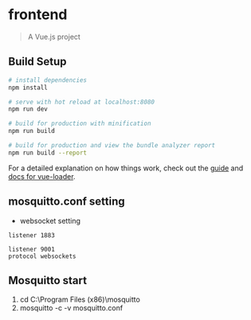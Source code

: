 # frontend

> A Vue.js project

## Build Setup

``` bash
# install dependencies
npm install

# serve with hot reload at localhost:8080
npm run dev

# build for production with minification
npm run build

# build for production and view the bundle analyzer report
npm run build --report
```

For a detailed explanation on how things work, check out the [guide](http://vuejs-templates.github.io/webpack/) and [docs for vue-loader](http://vuejs.github.io/vue-loader).

## mosquitto.conf setting
- websocket setting 
```
listener 1883

listener 9001
protocol websockets
```

## Mosquitto start
1. cd C:\Program Files (x86)\mosquitto
2. mosquitto -c -v mosquitto.conf


